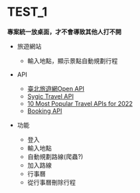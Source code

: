 # TEST_1
**專案統一放桌面，才不會導致其他人打不開**
- 旅遊網站
  - 輸入地點，顯示景點自動規劃行程
- API
  - [臺北旅遊網Open API](https://www.travel.taipei/open-api/swagger/ui/index)
  - [Sygic Travel API](http://docs.sygictravelapi.com/1.1/)
  - [10 Most Popular Travel APIs for 2022](https://www.programmableweb.com/news/10-most-popular-travel-apis-2022/brief/2019/04/15)
  - [Booking API](https://developers.booking.com/api/commercial/index.html?version=2.2&page_url=getting-started)
  
- 功能
  - 登入
  - 輸入地點
  - 自動規劃路線(爬蟲?)
  - 加入路線
  - 行事曆
  - 從行事曆刪除行程
